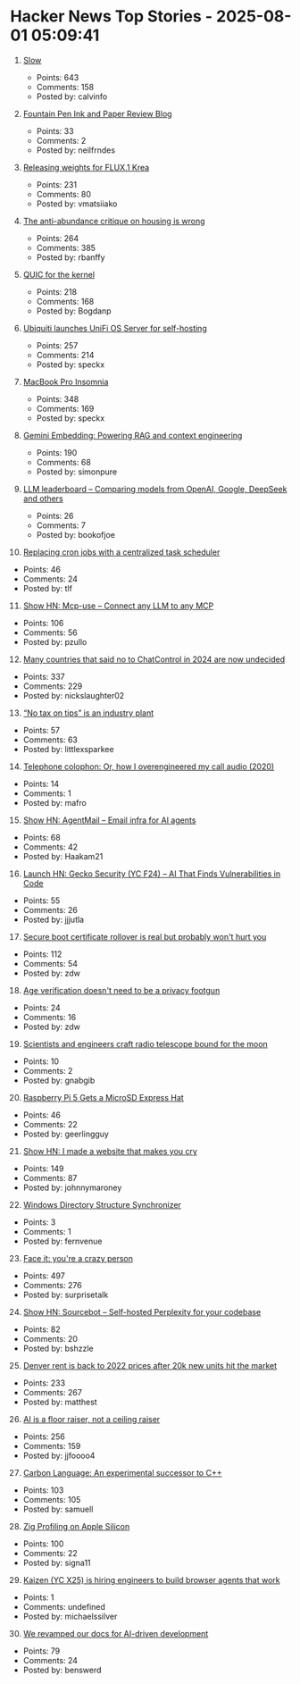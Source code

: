 # Hacker News Top Stories - 2025-08-01 05:09:41

1. [Slow](https://michaelnotebook.com/slow/index.html)
   - Points: 643
   - Comments: 158
   - Posted by: calvinfo

2. [Fountain Pen Ink and Paper Review Blog](https://mountainofink.com)
   - Points: 33
   - Comments: 2
   - Posted by: neilfrndes

3. [Releasing weights for FLUX.1 Krea](https://www.krea.ai/blog/flux-krea-open-source-release)
   - Points: 231
   - Comments: 80
   - Posted by: vmatsiiako

4. [The anti-abundance critique on housing is wrong](https://www.derekthompson.org/p/the-anti-abundance-critique-on-housing)
   - Points: 264
   - Comments: 385
   - Posted by: rbanffy

5. [QUIC for the kernel](https://lwn.net/Articles/1029851/)
   - Points: 218
   - Comments: 168
   - Posted by: Bogdanp

6. [Ubiquiti launches UniFi OS Server for self-hosting](https://lazyadmin.nl/home-network/unifi-os-server/)
   - Points: 257
   - Comments: 214
   - Posted by: speckx

7. [MacBook Pro Insomnia](https://manuel.bernhardt.io/posts/2025-07-24-macbook-pro-insomnia)
   - Points: 348
   - Comments: 169
   - Posted by: speckx

8. [Gemini Embedding: Powering RAG and context engineering](https://developers.googleblog.com/en/gemini-embedding-powering-rag-context-engineering/)
   - Points: 190
   - Comments: 68
   - Posted by: simonpure

9. [LLM leaderboard – Comparing models from OpenAI, Google, DeepSeek and others](https://artificialanalysis.ai/leaderboards/models)
   - Points: 26
   - Comments: 7
   - Posted by: bookofjoe

10. [Replacing cron jobs with a centralized task scheduler](https://mayhul.com/posts/scheduled-tasks/)
   - Points: 46
   - Comments: 24
   - Posted by: tlf

11. [Show HN: Mcp-use – Connect any LLM to any MCP](https://github.com/mcp-use/mcp-use)
   - Points: 106
   - Comments: 56
   - Posted by: pzullo

12. [Many countries that said no to ChatControl in 2024 are now undecided](https://digitalcourage.social/@echo_pbreyer/114946559233051667)
   - Points: 337
   - Comments: 229
   - Posted by: nickslaughter02

13. [“No tax on tips” is an industry plant](https://www.newyorker.com/magazine/2025/08/04/no-tax-on-tips-is-an-industry-plant)
   - Points: 57
   - Comments: 63
   - Posted by: littlexsparkee

14. [Telephone colophon: Or, how I overengineered my call audio (2020)](https://noahliebman.net/2020/12/telephone-colophon-or-how-i-overengineered-my-call-audio/)
   - Points: 14
   - Comments: 1
   - Posted by: mafro

15. [Show HN: AgentMail – Email infra for AI agents](https://chat.agentmail.to/)
   - Points: 68
   - Comments: 42
   - Posted by: Haakam21

16. [Launch HN: Gecko Security (YC F24) – AI That Finds Vulnerabilities in Code](undefined)
   - Points: 55
   - Comments: 26
   - Posted by: jjjutla

17. [Secure boot certificate rollover is real but probably won't hurt you](https://mjg59.dreamwidth.org/72892.html)
   - Points: 112
   - Comments: 54
   - Posted by: zdw

18. [Age verification doesn't need to be a privacy footgun](https://soatok.blog/2025/07/31/age-verification-doesnt-need-to-be-a-privacy-footgun/)
   - Points: 24
   - Comments: 16
   - Posted by: zdw

19. [Scientists and engineers craft radio telescope bound for the moon](https://www.bnl.gov/newsroom/news.php?a=122408)
   - Points: 10
   - Comments: 2
   - Posted by: gnabgib

20. [Raspberry Pi 5 Gets a MicroSD Express Hat](https://www.cnx-software.com/2025/07/28/raspberry-pi-5-gets-a-microsd-express-hat/)
   - Points: 46
   - Comments: 22
   - Posted by: geerlingguy

21. [Show HN: I made a website that makes you cry](https://www.cryonceaweek.com)
   - Points: 149
   - Comments: 87
   - Posted by: johnnymaroney

22. [Windows Directory Structure Synchronizer](https://github.com/fernvenue/path-dumper-windows)
   - Points: 3
   - Comments: 1
   - Posted by: fernvenue

23. [Face it: you're a crazy person](https://www.experimental-history.com/p/face-it-youre-a-crazy-person)
   - Points: 497
   - Comments: 276
   - Posted by: surprisetalk

24. [Show HN: Sourcebot – Self-hosted Perplexity for your codebase](https://github.com/sourcebot-dev/sourcebot/releases/tag/v4.6.0)
   - Points: 82
   - Comments: 20
   - Posted by: bshzzle

25. [Denver rent is back to 2022 prices after 20k new units hit the market](https://denverite.com/2025/07/25/denver-rent-prices-drop-q2/)
   - Points: 233
   - Comments: 267
   - Posted by: matthest

26. [AI is a floor raiser, not a ceiling raiser](https://elroy.bot/blog/2025/07/29/ai-is-a-floor-raiser-not-a-ceiling-raiser.html)
   - Points: 256
   - Comments: 159
   - Posted by: jjfoooo4

27. [Carbon Language: An experimental successor to C++](https://docs.carbon-lang.dev/)
   - Points: 103
   - Comments: 105
   - Posted by: samuell

28. [Zig Profiling on Apple Silicon](https://blog.bugsiki.dev/posts/zig-profilers/)
   - Points: 100
   - Comments: 22
   - Posted by: signa11

29. [Kaizen (YC X25) is hiring engineers to build browser agents that work](https://www.kaizenautomation.com/jobs)
   - Points: 1
   - Comments: undefined
   - Posted by: michaelssilver

30. [We revamped our docs for AI-driven development](https://docs.freestyle.sh/blog/docs-revamp)
   - Points: 79
   - Comments: 24
   - Posted by: benswerd

